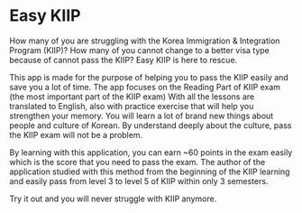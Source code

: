 # Easy KIIP

How many of you are struggling with the Korea Immigration & Integration Program (KIIP)?
How many of you cannot change to a better visa type because of cannot pass the KIIP?
Easy KIIP is here to rescue.

This app is made for the purpose of helping you to pass the KIIP easily and save you a lot of time.
The app focuses on the Reading Part of KIIP exam (the most important part of the KIIP exam)
With all the lessons are translated to English, also with practice exercise that will help you strengthen your memory.
You will learn a lot of brand new things about people and culture of Korean. By understand deeply about the culture, pass the KIIP exam will not be a problem.

By learning with this application, you can earn ~60 points in the exam easily which is the score that you need to pass the exam.
The author of the application studied with this method from the beginning of the KIIP learning and easily pass from level 3 to level 5 of KIIP within only 3 semesters.

Try it out and you will never struggle with KIIP anymore.
